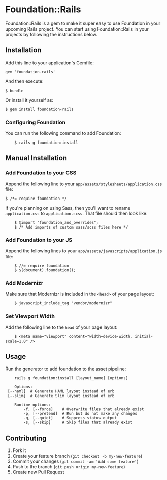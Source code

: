 # Foundation::Rails

Foundation::Rails is a gem to make it super easy to use Foundation in your upcoming Rails project. You can start using Foundation::Rails in your projects by following the instructions below.

## Installation

Add this line to your application's Gemfile:

    gem 'foundation-rails'

And then execute:

    $ bundle

Or install it yourself as:

    $ gem install foundation-rails

### Configuring Foundation

You can run the following command to add Foundation:

		$ rails g foundation:install

## Manual Installation

### Add Foundation to your CSS

Append the following line to your `app/assets/stylesheets/application.css` file:

	$ /*= require foundation */

If you're planning on using Sass, then you'll want to rename `application.css` to `application.scss`. That file should then look like:

		$ @import "foundation_and_overrides";
		$ /* Add imports of custom sass/scss files here */

### Add Foundation to your JS

Append the following lines to your `app/assets/javascripts/application.js` file:

		$ //= require foundation
		$ $(document).foundation();

### Add Modernizr

Make sure that Modernizr is included in the `<head>` of your page layout:

		$ javascript_include_tag "vendor/modernizr"

### Set Viewport Width

Add the following line to the `head` of your page layout:

		$ <meta name="viewport" content="width=device-width, initial-scale=1.0" />

## Usage

Run the generator to add foundation to the asset pipeline:

		rails g foundation:install [layout_name] [options]
		
		Options:
     [--haml]  # Generate HAML layout instead of erb
     [--slim]  # Generate Slim layout instead of erb

		Runtime options:
			-f, [--force]    # Overwrite files that already exist
			-p, [--pretend]  # Run but do not make any changes
			-q, [--quiet]    # Suppress status output
			-s, [--skip]     # Skip files that already exist

## Contributing

1. Fork it
2. Create your feature branch (`git checkout -b my-new-feature`)
3. Commit your changes (`git commit -am 'Add some feature'`)
4. Push to the branch (`git push origin my-new-feature`)
5. Create new Pull Request
